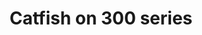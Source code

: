 ---
title: Catfish on 300 series
# date: 01-01-2222 # day-month-year
# description: Ea vis perpetua complectitur, te nec molestiae adversarium. Corpora nominati mediocritatem te sea, no purto periculis mei. Ut nec quod intellegat, ut tation quaeque vim. His vocent appetere ut, duo in choro instructior.
thumb: /assets/images/photo-gallery/IMG_9631-web.jpg
image: /assets/images/photo-gallery/IMG_9631-web.jpg
# angler-name: Johnny B. Goode
# angler-links: 
#     website: a-url-goes-here
#     twitter: a-url-goes-here
#     facebook: a-url-goes-here
#     instagram: a-url-goes-here
#     pinterest: a-url-goes-here

reel-type: spinning
reel-series: 300

# location: Someplace, United States
fish: Catfish
# fish-length: 49 in.
# fish-weight: 78 lbs.
---